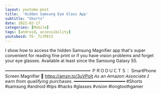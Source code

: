 ```yaml
---
layout: youtube-post
title:  'Hidden Samsung Eye Glass App'
subtitle: "Shorts"
date: 2022-02-17
categories: [Mobile]
tags: [android, accessibility]
youtubeid: TE-_TzJPEtI
---
```


<p class="premono" markdown="1">
I show how to access the hidden Samsung Magnifier app that's super convenient for reading fine print or if you have vision problems and forget your eye glasses. Available at least since the Samsung Galaxy S5.

━━━━━━━━━━━━━━━━━━━━
ＰＲＯＤＵＣＴＳ：
  SmartPhone Screen Magnifier
  🛒 <https://amzn.to/3uVPoIt>
  𝘈𝘴 𝘢𝘯 𝘈𝘮𝘢𝘻𝘰𝘯 𝘈𝘴𝘴𝘰𝘤𝘪𝘢𝘵𝘦 𝘐 𝘦𝘢𝘳𝘯 𝘧𝘳𝘰𝘮 𝘲𝘶𝘢𝘭𝘪𝘧𝘺𝘪𝘯𝘨 𝘱𝘶𝘳𝘤𝘩𝘢𝘴𝘦𝘴.
━━━━━━━━━━━━━━━━━━━━
#Shorts #samsung #android #tips #hacks #glasses #vision #longtoothgamer
</p>
